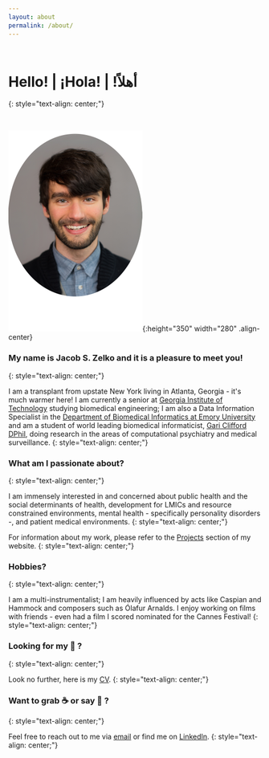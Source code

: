 ```yaml
---
layout: about
permalink: /about/
---
```


&nbsp;

# Hello! | ¡Hola! | !أهلاً
{: style="text-align: center;"}

&nbsp;

![center-aligned-image](/assets/rounded_profile_reduced.png){:height="350" width="280" .align-center}

### My name is Jacob S. Zelko and it is a pleasure to meet you!
{: style="text-align: center;"}

I am a transplant from upstate New York living in Atlanta, Georgia - it's much warmer here! I am currently a senior at [Georgia Institute of Technology](https://www.bme.gatech.edu/) studying biomedical engineering; I am also a Data Information Specialist in the [Department of Biomedical Informatics at Emory University](http://www.bmi.emory.edu/) and am a student of world leading biomedical informaticist, [Gari Clifford  DPhil](https://scholar.google.com/citations?user=VwYoZ6gAAAAJ&hl=en&oi=ao), doing research in the areas of computational psychiatry and medical surveillance.
{: style="text-align: center;"}

### What am I passionate about?
{: style="text-align: center;"}

I am immensely interested in and concerned about public health and the social determinants of health, development for LMICs and resource constrained environments, mental health - specifically personality disorders -, and patient medical environments.
{: style="text-align: center;"}

For information about my work, please refer to the [Projects](/projects/) section of my website.
{: style="text-align: center;"}

### Hobbies?
{: style="text-align: center;"}

I am a multi-instrumentalist; I am heavily influenced by acts like Caspian and Hammock and composers such as Ólafur Arnalds. I enjoy working on films with friends - even had a film I scored nominated for the Cannes Festival!
{: style="text-align: center;"}

### Looking for my :page_facing_up: ?
{: style="text-align: center;"}

Look no further, here is my [CV](/assets/jacob_zelko_2019_cv.pdf).
{: style="text-align: center;"}

### Want to grab :coffee: or say :wave: ?
{: style="text-align: center;"}

Feel free to reach out to me via [email](mailto:jacobszelko@gmail.com) or find me on [LinkedIn](https://www.linkedin.com/in/jacob-zelko/).
{: style="text-align: center;"}
